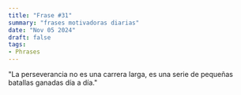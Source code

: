 ```yaml
---
title: "Frase #31"
summary: "frases motivadoras diarias"
date: "Nov 05 2024"
draft: false
tags:
- Phrases
---
```


"La perseverancia no es una carrera larga, es una serie de pequeñas batallas ganadas día a día."

